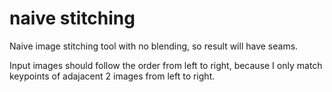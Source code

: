# naive stitching

Naive image stitching tool with no blending, so result will have seams.

Input images should follow the order from left to right, because I only match keypoints of adajacent 2 images from left to right.
